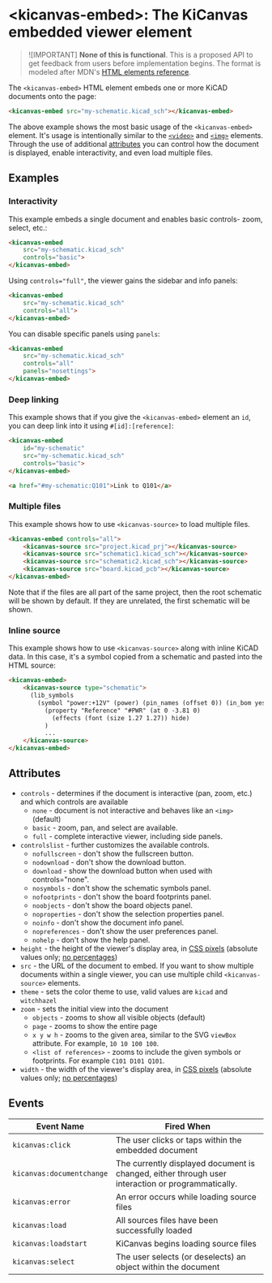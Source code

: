 # \<kicanvas-embed\>: The KiCanvas embedded viewer element

> ![IMPORTANT]
> **None of this is functional**. This is a proposed API to get feedback from users before implementation begins. The format is modeled after MDN's [HTML elements reference](https://developer.mozilla.org/en-US/docs/Web/HTML/Element).

The `<kicanvas-embed>` HTML element embeds one or more KiCAD documents onto the page:

```html
<kicanvas-embed src="my-schematic.kicad_sch"></kicanvas-embed>
```

The above example shows the most basic usage of the `<kicanvas-embed>` element. It's usage is intentionally similar to the [`<video>`](https://developer.mozilla.org/en-US/docs/Web/HTML/Element/video) and [`<img>`](https://developer.mozilla.org/en-US/docs/Web/HTML/Element/img) elements. Through the use of additional [attributes](#attributes) you can control how the document is displayed, enable interactivity, and even load multiple files.

## Examples

### Interactivity

This example embeds a single document and enables basic controls- zoom, select, etc.:

```html
<kicanvas-embed
    src="my-schematic.kicad_sch"
    controls="basic">
</kicanvas-embed>
```

Using `controls="full"`, the viewer gains the sidebar and info panels:

```html
<kicanvas-embed
    src="my-schematic.kicad_sch"
    controls="all">
</kicanvas-embed>
```

You can disable specific panels using `panels`:

```html
<kicanvas-embed
    src="my-schematic.kicad_sch"
    controls="all"
    panels="nosettings">
</kicanvas-embed>
```

### Deep linking

This example shows that if you give the `<kicanvas-embed>` element an `id`, you can deep link into it using `#[id]:[reference]`:

```html
<kicanvas-embed
    id="my-schematic"
    src="my-schematic.kicad_sch"
    controls="basic">
</kicanvas-embed>

<a href="#my-schematic:Q101">Link to Q101</a>
```

### Multiple files

This example shows how to use `<kicanvas-source>` to load multiple files.

```html
<kicanvas-embed controls="all">
    <kicanvas-source src="project.kicad_prj"></kicanvas-source>
    <kicanvas-source src="schematic1.kicad_sch"></kicanvas-source>
    <kicanvas-source src="schematic2.kicad_sch"></kicanvas-source>
    <kicanvas-source src="board.kicad_pcb"></kicanvas-source>
</kicanvas-embed>
```

Note that if the files are all part of the same project, then the root schematic will be shown by default. If they are unrelated, the first schematic will be shown.

### Inline source

This example shows how to use `<kicanvas-source>` along with inline KiCAD data. In this case, it's a symbol copied from a schematic and pasted into the HTML source:

```html
<kicanvas-embed>
    <kicanvas-source type="schematic">
      (lib_symbols
        (symbol "power:+12V" (power) (pin_names (offset 0)) (in_bom yes) (on_board yes)
          (property "Reference" "#PWR" (at 0 -3.81 0)
            (effects (font (size 1.27 1.27)) hide)
          )
          ...
    </kicanvas-source>
</kicanvas-embed>
```

## Attributes

- `controls` - determines if the document is interactive (pan, zoom, etc.) and which controls are available
  - `none` - document is not interactive and behaves like an `<img>` (default)
  - `basic` - zoom, pan, and select are available.
  - `full` - complete interactive viewer, including side panels.
- `controlslist` - further customizes the available controls.
  - `nofullscreen` - don't show the fullscreen button.
  - `nodownload` - don't show the download button.
  - `download` - show the download button when used with controls="none".
  - `nosymbols` - don't show the schematic symbols panel.
  - `nofootprints` - don't show the board footprints panel.
  - `noobjects` - don't show the board objects panel.
  - `noproperties` - don't show the selection properties panel.
  - `noinfo` - don't show the document info panel.
  - `nopreferences` - don't show the user preferences panel.
  - `nohelp` - don't show the help panel.
- `height` - the height of the viewer's display area, in [CSS pixels](https://drafts.csswg.org/css-values/#px) (absolute values only; [no percentages](https://html.spec.whatwg.org/multipage/embedded-content.html#dimension-attributes))
- `src` - the URL of the document to embed. If you want to show multiple documents within a single viewer, you can use multiple child `<kicanvas-source>` elements.
- `theme` - sets the color theme to use, valid values are `kicad` and `witchhazel`
- `zoom` - sets the initial view into the document
  - `objects` - zooms to show all visible objects (default)
  - `page` - zooms to show the entire page
  - `x y w h` - zooms to the given area, similar to the SVG `viewBox` attribute. For example, `10 10 100 100`.
  - `<list of references>` - zooms to include the given symbols or footprints. For example `C101 D101 Q101`.
- `width` - the width of the viewer's display area, in [CSS pixels](https://drafts.csswg.org/css-values/#px) (absolute values only; [no percentages](https://html.spec.whatwg.org/multipage/embedded-content.html#dimension-attributes))

## Events

| Event Name | Fired When |
| ---------- | -----------|
| `kicanvas:click` | The user clicks or taps within the embedded document |
| `kicanvas:documentchange` | The currently displayed document is changed, either through user interaction or programmatically. |
| `kicanvas:error` | An error occurs while loading source files |
| `kicanvas:load` | All sources files have been successfully loaded |
| `kicanvas:loadstart` | KiCanvas begins loading source files |
| `kicanvas:select` | The user selects (or deselects) an object within the document |
